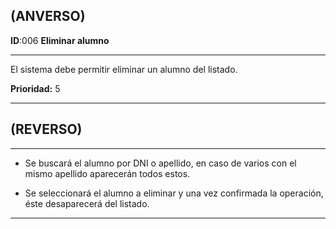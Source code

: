 ## (ANVERSO)
**ID**:006 **Eliminar alumno**

----

El sistema debe permitir eliminar un alumno del listado.

**Prioridad:** 5

----

## (REVERSO)

----

* Se buscará el alumno por DNI o apellido, en caso de varios con el mismo apellido aparecerán todos estos.

* Se seleccionará el alumno a eliminar y una vez confirmada la operación, éste desaparecerá del listado.

----
